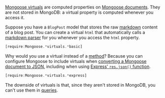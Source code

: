 [Mongoose virtuals](https://mongoosejs.com/docs/guide.html#virtuals) are computed properties on [Mongoose documents](https://mongoosejs.com/docs/documents.html). They are not stored in MongoDB: a virtual property is computed whenever you access it.

Suppose you have a `BlogPost` model that stores the raw [markdown](https://www.markdownguide.org/) content of a blog post. You can create a virtual `html` that automatically calls a [markdown parser](http://npmjs.com/package/marked) for you whenever you access the `html` property.

```javascript
[require:Mongoose.*virtuals.*basic]
```

Why would you use a virtual instead of a [method](https://mongoosejs.com/docs/guide.html#methods)? Because you can configure Mongoose to include virtuals when [converting a Mongoose document to JSON](https://developer.mozilla.org/en-US/docs/Web/JavaScript/Reference/Global_Objects/JSON/stringify), including when using [Express' `res.json()` function](http://expressjs.com/en/4x/api.html#res.json).

```javascript
[require:Mongoose.*virtuals.*express]
```

The downside of virtuals is that, since they aren't stored in MongoDB, you can't use them in [queries](https://mongoosejs.com/docs/queries.html).